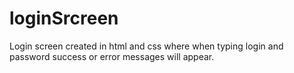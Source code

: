 # loginSrcreen
Login screen created in html and css where when typing login and password success or error messages will appear.
